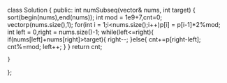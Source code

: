 class Solution {
public:
    int numSubseq(vector<int>& nums, int target) {
      sort(begin(nums),end(nums));
      int mod = 1e9+7,cnt=0;
      vector<int>p(nums.size(),1);
      for(int i = 1;i<nums.size();i++)p[i] = p[i-1]*2%mod;
      int left = 0,right = nums.size()-1;
      while(left<=right){
          if(nums[left]+nums[right]>target){
              right--;
          }else{
              cnt+=p[right-left];
              cnt%=mod;
              left++;
          }
      }
      return cnt;
        
    }
};
